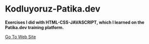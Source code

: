 # Kodluyoruz-Patika.dev 

**Exercises I did with HTML-CSS-JAVASCRIPT, which I learned on the Patika.dev training platform.**

[Go To Web Site](https://github.com/kaymal)